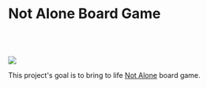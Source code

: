 <p align="center">
  <h1>Not Alone Board Game</h1><br>
  <br><br>
  <img src="https://cf.geekdo-images.com/opengraph_left/img/Drj9OBhTZQBVFEUGo647-jZ4UZM=/fit-in/445x445/filters:strip_icc()/pic3611884.jpg">
</p>

This project's goal is to bring to life [Not Alone](https://www.geekattitudegames.com/nos-jeux/not-alone/) board game.
